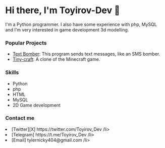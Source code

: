 <h1>Hi there, I'm Toyirov-Dev 👋</h1>

I'm a Python programmer. I also have some experience with php, MySQL and I'm very interested in game development 3d modelling.

<h3>Popular Projects</h3>
<ul>
  <li><a href="https://github.com/ToyirovDev/text-bomber">     Text Bomber</a>: This program sends text messages, like an SMS bomber.</li>
  <li><a href="https://github.com/ToyirovDev/TINY-craft">      Tiny-craft</a>: A clone of the Minecraft game.</li>
</ul>

<h3>Skills</h3>
<ul>
  <li>Python</li>
  <li>php</li>
  <li>HTML</li>
  <li>MySQL</li>
  <li>2D Game development</li>
</ul>

<h3>Contact me</h3>
<li>[Twitter][X]   https://twitter.com/Toyirov_Dev /li>
<li>[Telegram]     https://t.me/Toyirov_Dev /li>
<li>[Email]        tylernicky404@gmail.com /li>
